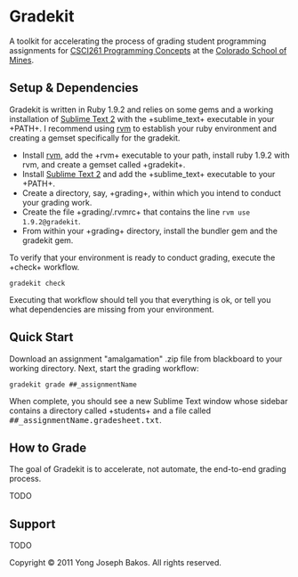 # Gradekit

A toolkit for accelerating the process of grading student programming assignments for [CSCI261 Programming Concepts](http://mines.humanoriented.com/261) at the [Colorado School of Mines](http://mines.edu).

## Setup & Dependencies

Gradekit is written in Ruby 1.9.2 and relies on some gems and a working installation of [Sublime Text 2](http://www.sublimetext.com/2) with the +sublime_text+ executable in your +PATH+. I recommend using [rvm](http://beginrescueend.com/) to establish your ruby environment and creating a gemset specifically for the gradekit.

* Install [rvm](http://beginrescueend.com/), add the +rvm+ executable to your path, install ruby 1.9.2 with rvm, and create a gemset called +gradekit+.
* Install [Sublime Text 2](http://www.sublimetext.com/2) and add the +sublime_text+ executable to your +PATH+.
* Create a directory, say, +grading+, within which you intend to conduct your grading work.
* Create the file +grading/.rvmrc+ that contains the line `rvm use 1.9.2@gradekit`.
* From within your +grading+ directory, install the bundler gem and the gradekit gem.

To verify that your environment is ready to conduct grading, execute the +check+ workflow.

    gradekit check

Executing that workflow should tell you that everything is ok, or tell you what dependencies are missing from your environment.

## Quick Start

Download an assignment "amalgamation" .zip file from blackboard to your working directory. Next, start the grading workflow:

    gradekit grade ##_assignmentName

When complete, you should see a new Sublime Text window whose sidebar contains a directory called +students+ and a file called <tt>##_assignmentName.gradesheet.txt</tt>.

## How to Grade

The goal of Gradekit is to accelerate, not automate, the end-to-end grading process.

TODO

## Support

TODO


Copyright &copy; 2011 Yong Joseph Bakos. All rights reserved.

